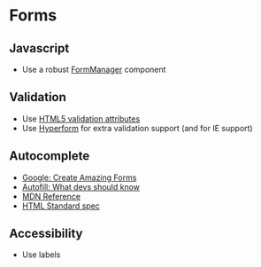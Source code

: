 # Forms

## Javascript

* Use a robust [FormManager](https://github.com/mkdecisiondev/components/tree/master/widgets/FormManager) component

## Validation

* Use [HTML5 validation attributes](https://developer.mozilla.org/en-US/docs/Learn/HTML/Forms/Form_validation)
* Use [Hyperform](https://hyperform.js.org/) for extra validation support (and for IE support)

## Autocomplete

* [Google: Create Amazing Forms](https://developers.google.com/web/fundamentals/design-and-ux/input/forms/)
* [Autofill: What devs should know](https://cloudfour.com/thinks/autofill-what-web-devs-should-know-but-dont/)
* [MDN Reference](https://developer.mozilla.org/en-US/docs/Web/HTML/Element/input#attr-autocomplete)
* [HTML Standard spec](https://html.spec.whatwg.org/multipage/form-control-infrastructure.html#autofill)

## Accessibility

* Use labels
